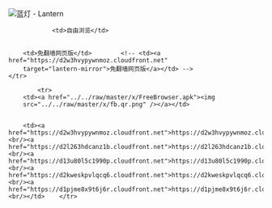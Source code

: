 

<img src="../../raw/master/x/8e0a2b81.c82003be.LanternYellow2.png" alt="蓝灯 - Lantern"/>
<table>
    <tr>
                
                <td>自由浏览</td>
        
        
        <td>免翻墙网页版</td>        <!-- <td><a href="https://d2w3hvypywnmoz.cloudfront.net"
        target="lantern-mirror">免翻墙网页版</a></td> -->
    </tr>
    
            <tr>
        <td><a href="../../raw/master/x/FreeBrowser.apk"><img
        src="../../raw/master/x/fb.qr.png" /></a></td>

        
        <td><a href="https://d2w3hvypywnmoz.cloudfront.net">https://d2w3hvypywnmoz.cloudfront.net</a><br/><a href="https://d2l263hdcanz1b.cloudfront.net">https://d2l263hdcanz1b.cloudfront.net</a><br/><a href="https://d13u80l5c1990p.cloudfront.net">https://d13u80l5c1990p.cloudfront.net</a><br/><a href="https://d2kweskpvlqcq6.cloudfront.net">https://d2kweskpvlqcq6.cloudfront.net</a><br/><a href="https://d1pjme8x9t6j6r.cloudfront.net">https://d1pjme8x9t6j6r.cloudfront.net</a><br/></td>    </tr>
</table>
